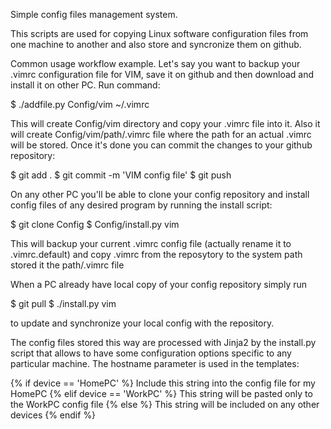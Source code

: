 Simple config files management system.

This scripts are used for copying Linux software configuration files from one machine to another and also store and syncronize them on github.

Common usage workflow example. 
Let's say you want to backup your .vimrc configuration file for VIM, save it on github and then download and install it on other PC. Run command:

$ ./addfile.py Config/vim ~/.vimrc

This will create Config/vim directory and copy your .vimrc file into it. Also it will create Config/vim/path/.vimrc file where the path for an actual .vimrc will be stored. Once it's done you can commit the changes to your github repository:

$ git add .
$ git commit -m 'VIM config file'
$ git push

On any other PC you'll be able to clone your config repository and install config files of any desired program by running the install script:

$ git clone <your github config repository URL> Config
$ Config/install.py vim

This will backup your current .vimrc config file (actually rename it to .vimrc.default) and copy .vimrc from the reposytory to the system path stored it the path/.vimrc file

When a PC already have local copy of your config repository simply run

$ git pull 
$ ./install.py vim 

to update and synchronize your local config with the repository.

The config files stored this way are processed with Jinja2 by the install.py script that allows to have some configuration options specific to any particular machine. The hostname parameter is used in the templates:

{% if device == 'HomePC' %}
Include this string into the config file for my HomePC
{% elif device == 'WorkPC' %}
This string will be pasted only to the WorkPC config file
{% else %}
This string will be included on any other devices
{% endif %}

